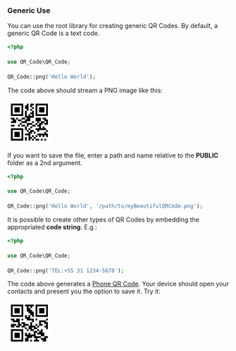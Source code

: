 ### Generic Use

You can use the root library for creating generic QR Codes. By default, a generic QR Code is a text code.

```php
<?php

use QR_Code\QR_Code;

QR_Code::png('Hello World');
```

The code above should stream a PNG image like this:

![Hello World QR Code](../../assets/images/generic-use.png)

If you want to save the file, enter a path and name relative to the **PUBLIC** folder as a 2nd argument.

```php
<?php

use QR_Code\QR_Code;

QR_Code::png('Hello World', '/path/to/myBeautifulQRCode.png');
```

It is possible to create other types of QR Codes by embedding the appropriated **code string**. E.g.:

```php
<?php

use QR_Code\QR_Code;

QR_Code::png('TEL:+55 31 1234-5678');
```

The code above generates a [Phone QR Code](../phone). Your device should open your contacts and present you the option to save it. Try it:

![Phone QR Code](../../assets/images/phone.png)